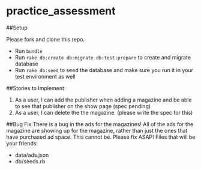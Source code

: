 practice_assessment
===================
##Setup

Please fork and clone this repo.
* Run ```bundle```
* Run ```rake db:create db:migrate db:test:prepare``` to create and migrate database
* Run ```rake db:seed``` to seed the database and make sure you run it in your test environment as well

##Stories to Implement

1. As a user, I can add the publisher when adding a magazine and be able to see that publisher on the show page (spec pending)
2. As a user, I can delete the the magazine. (please write the spec for this)

##Bug Fix
There is a bug in the ads for the magazines! All of the ads for the magazine are showing up for the magazine, rather than just the ones that have purchased ad space. This cannot be. Please fix ASAP!
Files that will be your friends:
* data/ads.json
* db/seeds.rb
